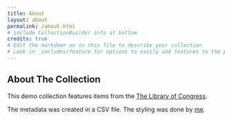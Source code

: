 ```yaml
---
title: About
layout: about
permalink: /about.html
# include CollectionBuilder info at bottom
credits: true
# Edit the markdown on in this file to describe your collection
# Look in _includes/feature for options to easily add features to the page
---
```





## About The Collection

This demo collection features items from the [The Library of Congress](https://www.loc.gov/free-to-use/).

The metadata was created in a CSV file. The styling was done by [me](https://edermansky.github.io/personal-site/index.html). 



